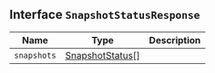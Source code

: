 ## Interface `SnapshotStatusResponse`

| Name | Type | Description |
| - | - | - |
| `snapshots` | [SnapshotStatus](./SnapshotStatus.md)[] | &nbsp; |
